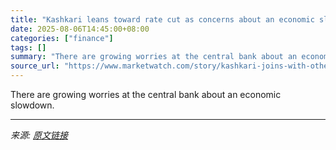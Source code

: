 ```yaml
---
title: "Kashkari leans toward rate cut as concerns about an economic slowdown grow at the Fed"
date: 2025-08-06T14:45:00+08:00
categories: ["finance"]
tags: []
summary: "There are growing worries at the central bank about an economic slowdown."
source_url: "https://www.marketwatch.com/story/kashkari-joins-with-other-fed-officials-in-leaning-towards-september-rate-cut-dc8788d1?mod=mw_rss_topstories"
---
```


There are growing worries at the central bank about an economic slowdown.

---

*来源: [原文链接](https://www.marketwatch.com/story/kashkari-joins-with-other-fed-officials-in-leaning-towards-september-rate-cut-dc8788d1?mod=mw_rss_topstories)*
